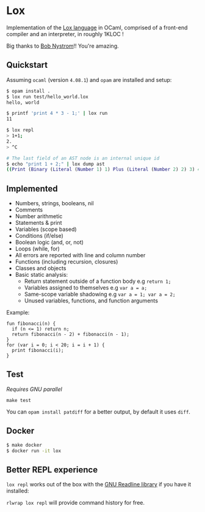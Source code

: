 # Lox

Implementation of the [Lox language](http://www.craftinginterpreters.com/) in
OCaml, comprised of a front-end compiler and an interpreter, in roughly 1KLOC !

Big thanks to [Bob Nystrom](https://github.com/munificent)!! You're amazing.

## Quickstart

Assuming `ocaml` (version `4.08.1`) and `opam` are installed and setup:

```sh
$ opam install .
$ lox run test/hello_world.lox
hello, world

$ printf 'print 4 * 3 - 1;' | lox run
11

$ lox repl
> 1+1;
2.
> ^C

# The last field of an AST node is an internal unique id
$ echo "print 1 + 2;" | lox dump ast
((Print (Binary (Literal (Number 1) 1) Plus (Literal (Number 2) 2) 3) 4))

```

## Implemented

- Numbers, strings, booleans, nil
- Comments
- Number arithmetic
- Statements & print
- Variables (scope based)
- Conditions (if/else)
- Boolean logic (and, or, not)
- Loops (while, for)
- All errors are reported with line and column number
- Functions (including recursion, closures)
- Classes and objects
- Basic static analysis:
  * Return statement outside of a function body e.g `return 1;`
  * Variables assigned to themselves e.g `var a = a;`
  * Same-scope variable shadowing e.g `var a = 1; var a = 2;`
  * Unused variables, functions, and function arguments

Example:

```
fun fibonacci(n) {
  if (n <= 1) return n;
  return fibonacci(n - 2) + fibonacci(n - 1);
}
for (var i = 0; i < 20; i = i + 1) {
  print fibonacci(i);
}
```

## Test

*Requires GNU parallel*

`make test`

You can `opam install patdiff` for a better output, by default it uses `diff`.


## Docker

```sh
$ make docker
$ docker run -it lox
```

## Better REPL experience

`lox repl` works out of the box with the [GNU Readline library](https://tiswww.cwru.edu/php/chet/readline/rltop.html) if you have it installed:

`rlwrap lox repl` will provide command history for free.
